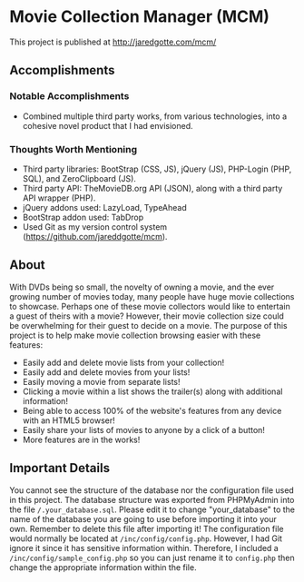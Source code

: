 Movie Collection Manager (MCM)
===
This project is published at http://jaredgotte.com/mcm/
## Accomplishments
### Notable Accomplishments
- Combined multiple third party works, from various technologies, into a cohesive novel product that I had envisioned.

### Thoughts Worth Mentioning
- Third party libraries: BootStrap (CSS, JS), jQuery (JS), PHP-Login (PHP, SQL), and ZeroClipboard (JS).
- Third party API: TheMovieDB.org API (JSON), along with a third party API wrapper (PHP).
- jQuery addons used: LazyLoad, TypeAhead
- BootStrap addon used: TabDrop
- Used Git as my version control system (https://github.com/jareddgotte/mcm).

## About
With DVDs being so small, the novelty of owning a movie, and the ever growing number of movies today, many people have huge movie collections to showcase. Perhaps one of these movie collectors would like to entertain a guest of theirs with a movie? However, their movie collection size could be overwhelming for their guest to decide on a movie. The purpose of this project is to help make movie collection browsing easier with these features:
- Easily add and delete movie lists from your collection!
- Easily add and delete movies from your lists!
- Easily moving a movie from separate lists!
- Clicking a movie within a list shows the trailer(s) along with additional information!
- Being able to access 100% of the website's features from any device with an HTML5 browser!
- Easily share your lists of movies to anyone by a click of a button!
- More features are in the works!

## Important Details
You cannot see the structure of the database nor the configuration file used in this project.
The database structure was exported from PHPMyAdmin into the file `/.your_database.sql`.  Please edit it to change "your_database" to the name of the database you are going to use before importing it into your own.  Remember to delete this file after importing it!
The configuration file would normally be located at `/inc/config/config.php`.  However, I had Git ignore it since it has sensitive information within.  Therefore, I included a `/inc/config/sample_config.php` so you can just rename it to `config.php` then change the appropriate information within the file.
